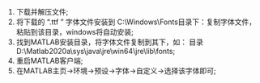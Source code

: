 1. 下载并解压文件;
2. 将下载的 “.ttf ” 字体文件安装到 C:\Windows\Fonts目录下：复制字体文件，粘贴到该目录，windows将自动安装;
3. 找到MATLAB安装目录，将字体文件复制到其下，如： 目录  D:\Matlab2020a\sys\java\jre\win64\jre\lib\fonts;
4. 重启MATLAB客户端;
5. 在MATLAB主页->环境->预设->字体->自定义->选择该字体即可;
